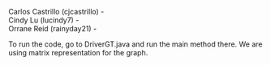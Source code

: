 Carlos Castrillo (cjcastrillo) -  
Cindy Lu (lucindy7) -  
Orrane Reid (rainyday21) -

To run the code, go to DriverGT.java and run the main method there. We are using matrix representation for the graph.